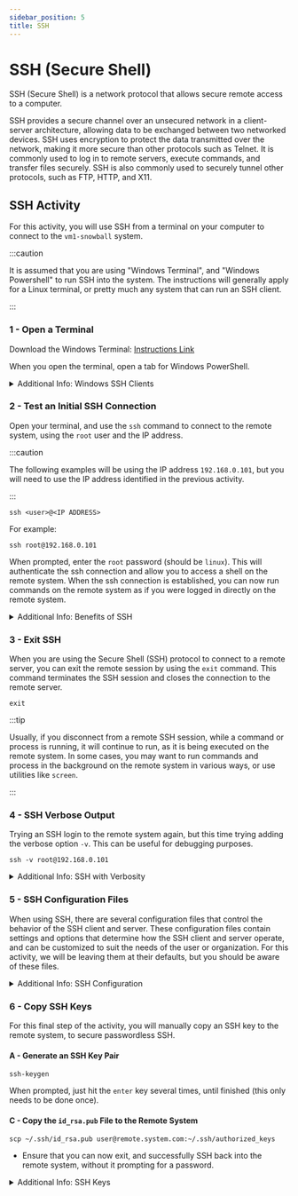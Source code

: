 ```yaml
---
sidebar_position: 5
title: SSH
---
```


# SSH (Secure Shell)

SSH (Secure Shell) is a network protocol that allows secure remote access to a computer. 

SSH provides a secure channel over an unsecured network in a client-server architecture, allowing data to be exchanged between two networked devices. SSH uses encryption to protect the data transmitted over the network, making it more secure than other protocols such as Telnet. It is commonly used to log in to remote servers, execute commands, and transfer files securely. SSH is also commonly used to securely tunnel other protocols, such as FTP, HTTP, and X11.

## SSH Activity

For this activity, you will use SSH from a terminal on your computer to connect to the `vm1-snowball` system.

:::caution

It is assumed that you are using "Windows Terminal", and "Windows Powershell" to run SSH into the system. The instructions will generally apply for a Linux terminal, or pretty much any system that can run an SSH client.

:::

### 1 - Open a Terminal

Download the Windows Terminal: [Instructions Link](https://learn.microsoft.com/en-us/windows/terminal/install)

When you open the terminal, open a tab for Windows PowerShell. 

<details>
  <summary>Additional Info: Windows SSH Clients</summary>

PuTTY is a popular SSH client for Windows, but there are several other SSH clients that are available for Windows, and that offer similar or better functionality than PuTTY. Some of the best alternatives to PuTTY include:

- MobaXterm: MobaXterm is a feature-rich SSH client for Windows that includes many advanced features, such as a built-in X11 server, a built-in SFTP client, and support for multi-tabbed sessions. MobaXterm also includes a range of tools for remote administration, such as a terminal emulator, a remote desktop client, and a network scanner.

- KiTTY: KiTTY is a fork of PuTTY that adds several new features and improvements, such as session saving and reopening, automatic logon, and support for graphical applications (e.g. X11 forwarding). KiTTY is a lightweight and easy-to-use SSH client, and is a good alternative to PuTTY for users who want a more feature-rich SSH client.

- SecureCRT: SecureCRT is a commercial SSH client for Windows that offers advanced features and a user-friendly interface. SecureCRT includes support for multiple protocols (e.g. SSH, Telnet, Rlogin), support for multiple session types (e.g. VT100, VT102, VT220), and support for a wide range of authentication methods (e.g. public key, password, keyboard-interactive). SecureCRT is a powerful and reliable SSH client, and is a good alternative to PuTTY for users who need advanced features and professional-grade support.

- ZOC Terminal: ZOC Terminal is a commercial SSH client for Windows that offers a range of advanced features, such as support for multiple protocols (e.g. SSH, Telnet, Rlogin), support for multiple window types (e.g

There are many other options as well. When working from a Windows machine, I prefer to just use the Windows Terminal, combined with WSL, or the builtin Windows SSH Client as described here:
https://learn.microsoft.com/en-us/windows/terminal/tutorials/ssh
</details>  


### 2 - Test an Initial SSH Connection

Open your terminal, and use the `ssh` command to connect to the remote system, using the `root` user and the IP address. 

:::caution

The following examples will be using the IP address `192.168.0.101`, but you will need to use the IP address identified in the previous activity.

:::

```
ssh <user>@<IP ADDRESS>
```

For example:
```
ssh root@192.168.0.101
```

When prompted, enter the `root` password (should be `linux`). This will authenticate the ssh connection and allow you to access a shell on the remote system. When the ssh connection is established, you can now run commands on the remote system as if you were logged in directly on the remote system.

<details>
  <summary>Additional Info: Benefits of SSH</summary>

There are several benefits of using SSH over other remote access methods:

- Security: SSH uses strong encryption to protect the data transmitted over the network. This makes it more secure than other remote access methods, such as Telnet, which transmit data in plain text.

- Accessibility: SSH allows users to access a remote computer from any location with an internet connection. This is useful for remote administration and support, as well as for accessing files and applications on a remote server.

- Scriptability: SSH allows users to automate tasks and execute commands on a remote computer using scripts. This can save time and reduce the risk of errors when performing repetitive tasks.

- Tunneling: SSH allows users to tunnel other protocols, such as FTP and HTTP, through an encrypted SSH connection. This can provide additional security for sensitive data and protect against network sniffing attacks.

- Compatibility: SSH is supported on a wide range of platforms, including Linux, macOS, Windows, and mobile devices. This makes it a versatile and widely-used tool for remote access.

- Copy and Pasting: One benefit of using SSH over some other methods, is the ability to paste text. Unlike a console, where pasting is not supported, SSH allows users to easily paste text from their local clipboard into the remote terminal. This can save time and improve productivity when working with long commands or complex text.

For example, imagine you are working on a remote Linux server and need to edit a configuration file with a long list of options. With a console, you would need to type out the entire list of options manually, which can be time-consuming and error-prone. With SSH, you can simply copy the list of options from your local machine and paste them into the remote terminal. This makes it much faster and easier to edit the configuration file. Additionally, pasting text with SSH is secure, as the text is encrypted during transmission.

</details>

### 3 - Exit SSH

When you are using the Secure Shell (SSH) protocol to connect to a remote server, you can exit the remote session by using the `exit` command. This command terminates the SSH session and closes the connection to the remote server.

```
exit
```

:::tip

Usually, if you disconnect from a remote SSH session, while a command or process is running, it will continue to run, as it is being executed on the remote system. In some cases, you may want to run commands and process in the background on the remote system in various ways, or use utilities like `screen`.

:::

### 4 - SSH Verbose Output

Trying an SSH login to the remote system again, but this time trying adding the verbose option `-v`. This can be useful for debugging purposes.

```
ssh -v root@192.168.0.101
```

<details>
  <summary>Additional Info: SSH with Verbosity</summary>

To enable verbose output, include the `-v` option, which will display detailed information about the ssh connection process. You can add increasing levels of verbosity, up to a maximum of three, with the option `-vvv`.

</details>

### 5 - SSH Configuration Files

When using SSH, there are several configuration files that control the behavior of the SSH client and server. These configuration files contain settings and options that determine how the SSH client and server operate, and can be customized to suit the needs of the user or organization. For this activity, we will be leaving them at their defaults, but you should be aware of these files.

<details>
  <summary>Additional Info: SSH Configuration</summary>

<b>Client Side Configuration Files:</b>

-  `ssh_config`
   - This file is used by the SSH client, and contains settings that apply to all SSH connections made from the client machine. This can specify the default SSH port, the default user to connect as, and other security options. For more info see `man ssh_config`.
- `known_hosts`
   - This file is used by the SSH client to store the public keys of servers that the client has previously connected to. The known_hosts file is typically located in the `~/.ssh` directory on the client machine.

<b>Server Side Configuration Files:</b>

- `sshd_config`
    - This file is used by the SSH server, and contains settings that apply to the SSH server and control how it operates and manages SSH connections. It can specify which users are allowed to connect to the server, the authentication and encryption methods to allow, the server's listening port, among other things. For more info, see `man sshd_config`.
- `authorized_keys`
    - This file is used by the SSH server to store the public keys of users who are allowed to connect to the server. The authorized_keys file is typically located in the `~/.ssh` directory of each user's home directory on the server.

</details>

### 6 - Copy SSH Keys

For this final step of the activity, you will manually copy an SSH key to the remote system, to secure passwordless SSH.

#### A - Generate an SSH Key Pair

```
ssh-keygen
```
When prompted, just hit the `enter` key several times, until finished (this only needs to be done once).

#### C - Copy the <code>id_rsa.pub</code> File to the Remote System

```
scp ~/.ssh/id_rsa.pub user@remote.system.com:~/.ssh/authorized_keys
```

- Ensure that you can now exit, and successfully SSH back into the remote system, without it prompting for a password.

<details>
    <summary>Additional Info: SSH Keys</summary>

SSH keys are a type of cryptographic key that is used for authentication in the Secure Shell (SSH) protocol. SSH keys consist of a pair of files: a private key, which is kept on the client machine, and a public key, which is stored on the server. 

SSH keys offer several advantages over other authentication methods, such as passwords. SSH keys are more secure than passwords, because they use a form of encryption that is difficult to crack. SSH keys are also more convenient than passwords, because they allow the user to authenticate without having to enter a password.

:::warning

Using the above method, would overwrite a system's existing "authorized_keys" file. In a normal scenario, you might not want to do that. This was just used for a quick example. Alternatively, you could append the contents of "id_rsa.pub" to the existing contents of the "authorize_keys" file on the remote server.

:::

:::tip

From a Linux machine, you can use the `ssh-keygen`, and then the `ssh-copy-id` command. The `ssh-copy-id` command is an ideal way to copy an SSH key to a remote system.

:::tip
</details>